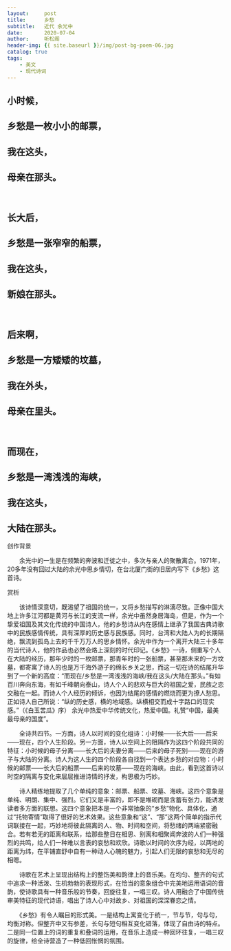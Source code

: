 ```yaml
---
layout:     post
title:      乡愁
subtitle:   近代 余光中
date:       2020-07-04
author:     听松阁
header-img: {{ site.baseurl }}/img/post-bg-poem-06.jpg
catalog: true
tags:
    - 美文
    - 现代诗词
---
```


## 小时候，
## 乡愁是一枚小小的邮票，
## 我在这头，
## 母亲在那头。
&nbsp;
## 长大后，
## 乡愁是一张窄窄的船票，
## 我在这头，
## 新娘在那头。
&nbsp;
## 后来啊，
## 乡愁是一方矮矮的坟墓，
## 我在外头，
## 母亲在里头。
&nbsp;
## 而现在，
## 乡愁是一湾浅浅的海峡，
## 我在这头，
## 大陆在那头。





创作背景

　　余光中的一生是在频繁的奔波和迁徙之中，多次与亲人的聚散离合。1971年，20多年没有回过大陆的余光中思乡情切，在台北厦门街的旧居内写下《乡愁》这首诗。





赏析



　　该诗情深意切，既渴望了祖国的统一，又将乡愁描写的淋漓尽致。正像中国大地上许多江河都是黄河与长江的支流一样，余光中虽然身居海岛，但是，作为一个挚爱祖国及其文化传统的中国诗人，他的乡愁诗从内在感情上继承了我国古典诗歌中的民族感情传统，具有深厚的历史感与民族感。同时，台湾和大陆人为的长期隔绝，飘流到孤岛上去的千千万万人的思乡情怀。余光中作为一个离开大陆三十多年的当代诗人，他的作品也必然会烙上深刻的时代印记。《乡愁》一诗，侧重写个人在大陆的经历，那年少时的一枚邮票，那青年时的一张船票，甚至那未来的一方坟墓，都寄寓了诗人的也是万千海外游子的绵长乡关之思，而这一切在诗的结尾升华到了一个新的高度：“而现在/乡愁是一湾浅浅的海峡/我在这头/大陆在那头。”有如百川奔向东海，有如千峰朝向泰山，诗人个人的悲欢与巨大的祖国之爱，民族之恋交融在一起。而诗人个人经历的倾诉，也因为结尾的感情的燃烧而更为撩人愁思。正如诗人自己所说：“纵的历史感，横的地域感。纵横相交而成十字路口的现实感。”（《白玉苦瓜》序） 余光中热爱中华传统文化，热爱中国。礼赞“中国，最美最母亲的国度”。



　　全诗共四节。一方面，诗人以时间的变化组诗：小时候——长大后——后来——现在，四个人生阶段。另一方面，诗人以空间上的阻隔作为这四个阶段共同的特征：小时候的母子分离——长大后的夫妻分离——后来的母子死别——现在的游子与大陆的分离。诗人为这人生的四个阶段各自找到一个表达乡愁的对应物：小时候的邮票——长大后的船票——后来的坟墓——现在的海峡。由此，看到这首诗以时空的隔离与变化来层层推进诗情的抒发，构思极为巧妙。



　　诗人精练地提取了几个单纯的意象：邮票、船票、坟墓、海峡。这四个意象是单纯、明朗、集中、强烈。它们又是丰富的，即不是堆砌而是含蓄有张力，能诱发读者多方面的联想。这四个意象把本是一个非常抽象的“乡愁”物化、具体化，通过“托物寄情”取得了很好的艺术效果。这些意象和“这”、“那”这两个简单的指示代词联接在一起，巧妙地将彼此隔离的人、物、时间和空间，将愁绪的两端紧密融合。若有若无的距离和联系，给那些整日在相思、别离和相聚阊奔波的人们一种强烈的共鸣，给人们一种难以言表的哀愁和欢欣。诗歌以时间的次序为经，以两地的距离为纬，在平铺直舒中自有一种动人心魄的魅力，引起人们无限的哀愁和无尽的相嗯。



　　诗歌在艺术上呈现出结构上的整饬美和韵律上的音乐美。在均匀、整齐的句式中追求一种活泼、生机勃勃的表现形式，在恰当的意象组合中完美地运用语词的音韵，使诗歌具有一种音乐般的节奏，回旋往复，一唱三叹。诗人用融合了中国传统审美特征的现代诗语，唱出了诗人心中对故乡、对祖国的深深眷恋之情。



　　《乡愁》有令人瞩目的形式美。一是结构上寓变化于统一，节与节，句与句，均衡对称。但整齐中又有参差，长句与短句相互变化错落，体现了自由诗的特点。二是同一位置上的词的重复和叠词的运用，在音乐上造成一种回环往复，一唱三叹的旋律，给全诗营造了一种低回怅惘的氛围。
